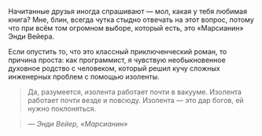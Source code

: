 ﻿Начитанные друзья иногда спрашивают — мол, какая у тебя любимая книга? Мне, блин, всегда чутка стыдно отвечать на этот вопрос, потому что при всём том огромном выборе, который есть, это «Марсианин» Энди Вейера.

Если опустить то, что это классный приключенческий роман, то причина проста: как программист, я чувствую необыкновенное духовное родство с человеком, который решил кучу сложных инженерных проблем с помощью изоленты.

> Да, разумеется, изолента работает почти в вакууме. Изолента работает почти везде и повсюду. Изолента — это дар богов, ей нужно поклоняться.

>*― Энди Вейер, «Марсианин»*